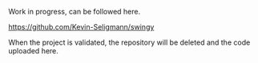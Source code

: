 Work in progress, can be followed here.

https://github.com/Kevin-Seligmann/swingy

When the project is validated, the repository will be deleted and the code uploaded here.
